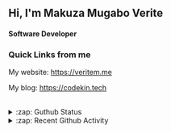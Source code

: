 
## Hi, I'm Makuza Mugabo Verite

<h4>Software Developer</h4>


### Quick Links from me

My website: https://veritem.me

My blog: https://codekin.tech


<br/>

<details>
  <summary>:zap: Guthub Status</summary>
 <p>
  <p align="center"><img width="100%" src="https://github-readme-stats.vercel.app/api?username=makuzaverite&count_private=true&show_icons=true&include_all_commits=true&show_icons=true&theme=tokyonight" /></p>
  </p>
</details>

<details>
  <summary>:zap: Recent Github Activity</summary>

<!--START_SECTION:activity-->
1. 🎉 Merged PR [#41](https://github.com/makuzaverite/codekin.tech/pull/41) in [makuzaverite/codekin.tech](https://github.com/makuzaverite/codekin.tech)
2. 🎉 Merged PR [#4](https://github.com/makuzaverite/gtube/pull/4) in [makuzaverite/gtube](https://github.com/makuzaverite/gtube)
3. 💪 Opened PR [#4](https://github.com/makuzaverite/gtube/pull/4) in [makuzaverite/gtube](https://github.com/makuzaverite/gtube)
4. 🎉 Merged PR [#3](https://github.com/makuzaverite/gtube/pull/3) in [makuzaverite/gtube](https://github.com/makuzaverite/gtube)
5. 💪 Opened PR [#3](https://github.com/makuzaverite/gtube/pull/3) in [makuzaverite/gtube](https://github.com/makuzaverite/gtube)
<!--END_SECTION:activity-->
</details>




<!--
<h5 align="center"><em>Find me here on the internet</em></h5>
<p align="center"> 
  <a href="https://github.com/makuzaverite?tab=followers">
    <img src="https://img.shields.io/github/followers/makuzaverite?label=Followers&logo=GitHub&style=for-the-badge" alt="GitHub badge" />
  </a>
   <a href="http://twitter.com/makuza_mugabo_v">
    <img src="https://img.shields.io/twitter/follow/makuza_mugabo_v?label=Twitter&logo=twitter&style=for-the-badge" />
  </a>
 <a href="https://www.linkedin.com/in/makuza-mugabo-verite-99369a184/" target="_blank">
  <img src="https://img.shields.io/badge/LinkedIn-%230077B5.svg?&style=for-the-badge&logo=LinkedIn&logoColor=white" alt="LinkedIn">
</a>
<a href="https://dev.to/mugaboverite" target="_blank">
   <img src="https://img.shields.io/badge/DEV-%230A0A0A.svg?&style=for-the-badge&logo=DEV.to&logoColor=white" alt="DEV.to">
</a>
<a href="https://codepen.io/makuza-mugabo-verite" target="_blank">
   <img src="https://img.shields.io/badge/Codepen-%230A0A0A.svg?&style=for-the-badge&logo=Codepen&logoColor=white" alt="Codepen">
</a>
</p>
-->
